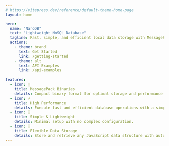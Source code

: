 ```yaml
---
# https://vitepress.dev/reference/default-theme-home-page
layout: home

hero:
  name: "NaroDB"
  text: "Lightweight NoSQL Database"
  tagline: Fast, simple, and efficient local data storage with MessagePack
  actions:
    - theme: brand
      text: Get Started
      link: /getting-started
    - theme: alt
      text: API Examples
      link: /api-examples

features:
  - icon: 📄
    title: MessagePack Binaries
    details: Compact binary format for optimal storage and performance.
  - icon: ⚡
    title: High Performance
    details: Execute fast and efficient database operations with a simple and intuitive API.
  - icon: 🔧
    title: Simple & Lightweight
    details: Minimal setup with no complex configuration.
  - icon: 🔄
    title: Flexible Data Storage
    details: Store and retrieve any JavaScript data structure with automatic ID generation.
---
```


